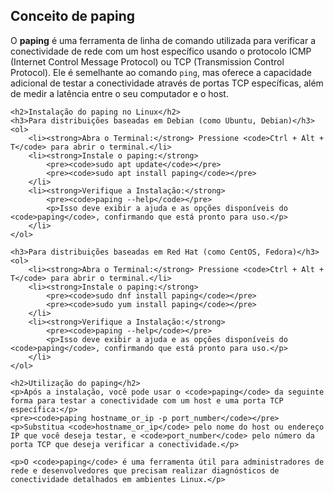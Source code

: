 <!DOCTYPE html>
<html lang="en">
<head>
    <meta charset="UTF-8">
    <meta name="viewport" content="width=device-width, initial-scale=1.0">
    <title>Conceito de paping e Instalação no Linux</title>
</head>
<body>
    <h2>Conceito de paping</h2>
    <p>O <strong>paping</strong> é uma ferramenta de linha de comando utilizada para verificar a conectividade de rede com um host específico usando o protocolo ICMP (Internet Control Message Protocol) ou TCP (Transmission Control Protocol). Ele é semelhante ao comando <code>ping</code>, mas oferece a capacidade adicional de testar a conectividade através de portas TCP específicas, além de medir a latência entre o seu computador e o host.</p>
    
    <h2>Instalação do paping no Linux</h2>
    <h3>Para distribuições baseadas em Debian (como Ubuntu, Debian)</h3>
    <ol>
        <li><strong>Abra o Terminal:</strong> Pressione <code>Ctrl + Alt + T</code> para abrir o terminal.</li>
        <li><strong>Instale o paping:</strong>
            <pre><code>sudo apt update</code></pre>
            <pre><code>sudo apt install paping</code></pre>
        </li>
        <li><strong>Verifique a Instalação:</strong>
            <pre><code>paping --help</code></pre>
            <p>Isso deve exibir a ajuda e as opções disponíveis do <code>paping</code>, confirmando que está pronto para uso.</p>
        </li>
    </ol>
    
    <h3>Para distribuições baseadas em Red Hat (como CentOS, Fedora)</h3>
    <ol>
        <li><strong>Abra o Terminal:</strong> Pressione <code>Ctrl + Alt + T</code> para abrir o terminal.</li>
        <li><strong>Instale o paping:</strong>
            <pre><code>sudo dnf install paping</code></pre>
            <pre><code>sudo yum install paping</code></pre>
        </li>
        <li><strong>Verifique a Instalação:</strong>
            <pre><code>paping --help</code></pre>
            <p>Isso deve exibir a ajuda e as opções disponíveis do <code>paping</code>, confirmando que está pronto para uso.</p>
        </li>
    </ol>
    
    <h2>Utilização do paping</h2>
    <p>Após a instalação, você pode usar o <code>paping</code> da seguinte forma para testar a conectividade com um host e uma porta TCP específica:</p>
    <pre><code>paping hostname_or_ip -p port_number</code></pre>
    <p>Substitua <code>hostname_or_ip</code> pelo nome do host ou endereço IP que você deseja testar, e <code>port_number</code> pelo número da porta TCP que deseja verificar a conectividade.</p>
    
    <p>O <code>paping</code> é uma ferramenta útil para administradores de rede e desenvolvedores que precisam realizar diagnósticos de conectividade detalhados em ambientes Linux.</p>
</body>
</html>
